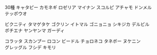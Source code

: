 30種 キャタピー カモネギ ロゼリア マイナン スコルピ アチャモ ドンメル  
テッポウオ  

ビクニティ タマゲタケ ゴクリン イトマル ゴニョニョ シキジカ デルビル  
ポチエナ ヤンヤンマ ガーディ  

コラッタ スカンプー ロコン ビードル チョロネコ タネボー ヌケニン  
グレッグル フシデ キモリ